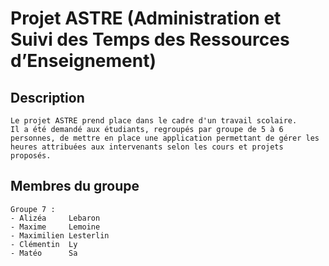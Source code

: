 # Projet ASTRE (Administration et Suivi des Temps des Ressources d’Enseignement)

## Description

	Le projet ASTRE prend place dans le cadre d'un travail scolaire. 
	Il a été demandé aux étudiants, regroupés par groupe de 5 à 6 personnes, de mettre en place une application permettant de gérer les heures attribuées aux intervenants selon les cours et projets proposés.


## Membres du groupe 

	Groupe 7 :
	- Alizéa     Lebaron
	- Maxime     Lemoine
	- Maximilien Lesterlin
	- Clémentin  Ly
	- Matéo      Sa
	
	